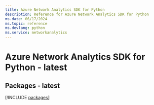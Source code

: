 ```yaml
---
title: Azure Network Analytics SDK for Python
description: Reference for Azure Network Analytics SDK for Python
ms.date: 06/17/2024
ms.topic: reference
ms.devlang: python
ms.service: networkanalytics
---
```

# Azure Network Analytics SDK for Python - latest
## Packages - latest
[!INCLUDE [packages](network-analytics-index.md)]